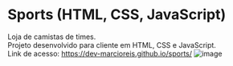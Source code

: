 # Sports (HTML, CSS, JavaScript)
Loja de camistas de times.<br>
Projeto desenvolvido para cliente em HTML, CSS e JavaScript.<br>
Link de acesso: https://dev-marcioreis.github.io/sports/
![image](https://user-images.githubusercontent.com/122680054/212543832-e7cd0cc3-5d4e-45cd-95cd-83d948b0a14f.png)
